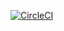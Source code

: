 [![CircleCI](https://circleci.com/gh/Athavan1919/ProductCatalog/tree/master.svg?style=svg)](https://circleci.com/gh/Athavan1919/ProductCatalog/tree/master)
